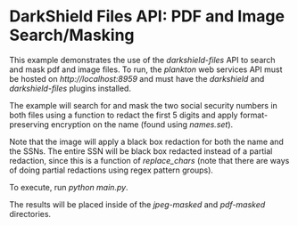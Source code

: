 # DarkShield Files API: PDF and Image Search/Masking

This example demonstrates the use of the *darkshield-files* API to search and 
mask pdf and image files. To run, the *plankton* web services API must be 
hosted on *http://localhost:8959* and must have the *darkshield* and 
*darkshield-files* plugins installed.

The example will search for and mask the two social security numbers in both
files using a function to redact the first 5 digits and apply format-preserving
encryption on the name (found using *names.set*).

Note that the image will apply a black box redaction for both the name and the
SSNs. The entire SSN will be black box redacted instead of a partial redaction,
since this is a function of *replace_chars* (note that there are ways of doing
partial redactions using regex pattern groups).

To execute, run *python main.py*.

The results will be placed inside of the *jpeg-masked* and *pdf-masked* directories.
